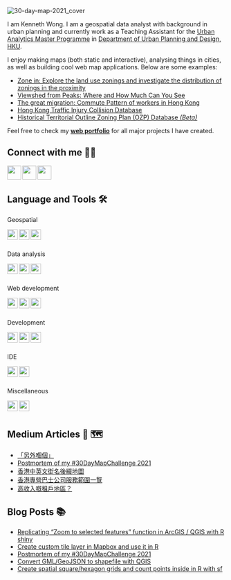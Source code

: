 ![30-day-map-2021_cover](https://user-images.githubusercontent.com/29334677/162561970-cee129eb-7d3e-4b2f-8679-a27baba838fa.jpg)

I am Kenneth Wong. I am a geospatial data analyst with background in urban planning and currently work as a Teaching Assistant for the [Urban Analytics Master Programme](https://www.arch.hku.hk/programmes/upad/master-of-science-in-urban-analytics/) in [Department of Urban Planning and Design, HKU](https://www.arch.hku.hk/programmes_/upad/).

I enjoy making maps (both static and interactive), analysing things in cities, as well as building cool web map applications. Below are some examples:

- [Zone in: Explore the land use zonings and investigate the distribution of zonings in the proximity](https://khwong12.github.io/OZP_buffer_stat/)
- [Viewshed from Peaks: Where and How Much Can You See](https://khwong12.github.io/viewshed-peaks/)
- [The great migration: Commute Pattern of workers in Hong Kong](https://kenneth-12.shinyapps.io/place-of-work-od/)
- [Hong Kong Traffic Injury Collision Database](https://hkdistricts-info.shinyapps.io/trafficcollisions-dev/)
- [Historical Territorial Outline Zoning Plan (OZP) Database *(Beta)*](http://ozpmerged.s3-website.ap-east-1.amazonaws.com/)

Feel free to check my [**web portfolio**](https://kennethwong12.netlify.app/) for all major projects I have created.


## Connect with me 👨‍💻 

[<img align="left" height="32" width="32" src="https://cdn.jsdelivr.net/npm/simple-icons@v5/icons/linkedin.svg" />][LinkedIn]
[<img align="left" height="32" width="32" src="https://cdn.jsdelivr.net/npm/simple-icons@v5/icons/medium.svg" />][Medium]
[<img align="left" height="32" width="32" src="https://cdn.jsdelivr.net/npm/simple-icons@v5/icons/twitter.svg" />][Twitter]

<br />
<br />

## Language and Tools 🛠 

Geospatial

<img align="left" height="24" width="24" src="https://cdn.jsdelivr.net/npm/simple-icons@v5/icons/qgis.svg" />
<img align="left" height="24" width="24" src="https://cdn.jsdelivr.net/npm/simple-icons@v5/icons/leaflet.svg" />
<img align="left" height="24" width="24" src="https://cdn.jsdelivr.net/npm/simple-icons@v5/icons/mapbox.svg" />

<br />
<br />

Data analysis

<img align="left" height="24" width="24" src="https://cdn.jsdelivr.net/npm/simple-icons@v5/icons/r.svg" />
<img align="left" height="24" width="24" src="https://cdn.jsdelivr.net/npm/simple-icons@v5/icons/python.svg" />
<img align="left" height="24" width="24" src="https://cdn.jsdelivr.net/npm/simple-icons@v5/icons/postgresql.svg" />

<br />
<br />

Web development

<img align="left" height="24" width="24" src="https://cdn.jsdelivr.net/npm/simple-icons@v5/icons/javascript.svg" />
<img align="left" height="24" width="24" src="https://cdn.jsdelivr.net/npm/simple-icons@v5/icons/typescript.svg" />
<img align="left" height="24" width="24" src="https://cdn.jsdelivr.net/npm/simple-icons@v5/icons/sass.svg" />

<br />
<br />

Development

<img align="left" height="24" width="24" src="https://cdn.jsdelivr.net/npm/simple-icons@v5/icons/git.svg" />
<img align="left" height="24" width="24" src="https://cdn.jsdelivr.net/npm/simple-icons@v5/icons/docker.svg" />
<img align="left" height="24" width="24" src="https://cdn.jsdelivr.net/npm/simple-icons@v5/icons/amazonaws.svg" />

<br />
<br />

IDE

<img align="left" height="24" width="24" src="https://cdn.jsdelivr.net/npm/simple-icons@v5/icons/rstudio.svg" />
<img align="left" height="24" width="24" src="https://cdn.jsdelivr.net/npm/simple-icons@v5/icons/visualstudiocode.svg" />

<br />
<br />

Miscellaneous

<img align="left" height="24" width="24" src="https://cdn.jsdelivr.net/npm/simple-icons@v5/icons/adobephotoshop.svg" />
<img align="left" height="24" width="24" src="https://cdn.jsdelivr.net/npm/simple-icons@v5/icons/adobeillustrator.svg" />

<br />
<br />

## Medium Articles 📰 🗺️

<!-- MEDIUM:START -->
- [「另外嗰個」](https://khwongk12.medium.com/%E5%8F%A6%E5%A4%96%E5%97%B0%E5%80%8B-1ce76a8a390?source=rss-8b55cde22f50------2)
- [Postmortem of my #30DayMapChallenge 2021](https://khwongk12.medium.com/postmortem-of-my-30daymapchallenge-2021-bea278c1f472?source=rss-8b55cde22f50------2)
- [香港中英文街名後綴地圖](https://khwongk12.medium.com/%E9%A6%99%E6%B8%AF%E4%B8%AD%E8%8B%B1%E6%96%87%E8%A1%97%E5%90%8D%E5%BE%8C%E7%B6%B4%E5%9C%B0%E5%9C%96-efdda08d85bc?source=rss-8b55cde22f50------2)
- [香港專營巴士公司服務範圍一覽](https://khwongk12.medium.com/%E9%A6%99%E6%B8%AF%E5%B0%88%E7%87%9F%E5%B7%B4%E5%A3%AB%E5%85%AC%E5%8F%B8%E6%9C%8D%E5%8B%99%E7%AF%84%E5%9C%8D%E4%B8%80%E8%A6%BD-8b2f5a091628?source=rss-8b55cde22f50------2)
- [高收入嘅租戶地區？](https://khwongk12.medium.com/%E9%AB%98%E6%94%B6%E5%85%A5%E5%98%85%E7%A7%9F%E6%88%B6%E5%9C%B0%E5%8D%80-1dc311620fe3?source=rss-8b55cde22f50------2)
<!-- MEDIUM:END -->


## Blog Posts 📚 

<!-- BLOG-POST-LIST:START -->
- [Replicating “Zoom to selected features” function in ArcGIS / QGIS with R shiny](https://urbandatapalette.com/post/2022-05-shiny-zoom-selected-features/)
- [Create custom tile layer in Mapbox and use it in R](https://urbandatapalette.com/post/2022-01-custom-tiles-to-r/)
- [Postmortem of my #30DayMapChallenge 2021](https://urbandatapalette.com/post/2022-01-map-challenge-2021/)
- [Convert GML/GeoJSON to shapefile with QGIS](https://urbandatapalette.com/post/2021-10-convert-spatial-data-qgis/)
- [Create spatial square/hexagon grids and count points inside in R with sf](https://urbandatapalette.com/post/2021-08-tessellation-sf/)
<!-- BLOG-POST-LIST:END -->

[website]: https://kennethwong12.netlify.app/
[Medium]: https://khwongk12.medium.com/
[Twitter]: https://twitter.com/Kenneth_KHW
[LinkedIn]: https://www.linkedin.com/in/kenneth-wong-91b390146
